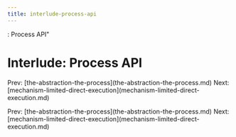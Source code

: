 ```yaml
---
title: interlude-process-api
---
```


: Process API\"

# Interlude: Process API

Prev:
\[the-abstraction-the-process](the-abstraction-the-process.md)
Next:
\[mechanism-limited-direct-execution](mechanism-limited-direct-execution.md)

Prev:
\[the-abstraction-the-process](the-abstraction-the-process.md)
Next:
\[mechanism-limited-direct-execution](mechanism-limited-direct-execution.md)
